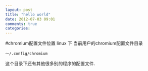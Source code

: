 ```yaml
---
layout: post
title: "hello world"
date: 2012-07-03 09:01
comments: true
categories: 
---
```


#chromium配置文件位置
linux 下 当前用户的chromium配置文件目录

	～/.config/chromium

这个目录下还有其他很多别的程序的配置文件.